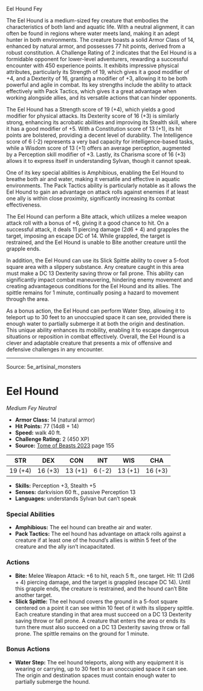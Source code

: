 <MonsterName/>Eel Hound</MonsterName>
<CreatureType/>Fey</CreatureType>

<summary>The Eel Hound is a medium-sized fey creature that embodies the characteristics of both land and aquatic life. With a neutral alignment, it can often be found in regions where water meets land, making it an adept hunter in both environments. The creature boasts a solid Armor Class of 14, enhanced by natural armor, and possesses 77 hit points, derived from a robust constitution. A Challenge Rating of 2 indicates that the Eel Hound is a formidable opponent for lower-level adventurers, rewarding a successful encounter with 450 experience points. It exhibits impressive physical attributes, particularly its Strength of 19, which gives it a good modifier of +4, and a Dexterity of 16, granting a modifier of +3, allowing it to be both powerful and agile in combat. Its key strengths include the ability to attack effectively with Pack Tactics, which gives it a great advantage when working alongside allies, and its versatile actions that can hinder opponents.</summary>

<detail>

The Eel Hound has a Strength score of 19 (+4), which yields a good modifier for physical attacks. Its Dexterity score of 16 (+3) is similarly strong, enhancing its acrobatic abilities and improving its Stealth skill, where it has a good modifier of +5. With a Constitution score of 13 (+1), its hit points are bolstered, providing a decent level of durability. The Intelligence score of 6 (-2) represents a very bad capacity for intelligence-based tasks, while a Wisdom score of 13 (+1) offers an average perception, augmented by a Perception skill modifier of +3. Lastly, its Charisma score of 16 (+3) allows it to express itself in understanding Sylvan, though it cannot speak.

One of its key special abilities is Amphibious, enabling the Eel Hound to breathe both air and water, making it versatile and effective in aquatic environments. The Pack Tactics ability is particularly notable as it allows the Eel Hound to gain an advantage on attack rolls against enemies if at least one ally is within close proximity, significantly increasing its combat effectiveness.

The Eel Hound can perform a Bite attack, which utilizes a melee weapon attack roll with a bonus of +6, giving it a good chance to hit. On a successful attack, it deals 11 piercing damage (2d6 + 4) and grapples the target, imposing an escape DC of 14. While grappled, the target is restrained, and the Eel Hound is unable to Bite another creature until the grapple ends.

In addition, the Eel Hound can use its Slick Spittle ability to cover a 5-foot square area with a slippery substance. Any creature caught in this area must make a DC 13 Dexterity saving throw or fall prone. This ability can significantly impact combat maneuvering, hindering enemy movement and creating advantageous conditions for the Eel Hound and its allies. The spittle remains for 1 minute, continually posing a hazard to movement through the area.

As a bonus action, the Eel Hound can perform Water Step, allowing it to teleport up to 30 feet to an unoccupied space it can see, provided there is enough water to partially submerge it at both the origin and destination. This unique ability enhances its mobility, enabling it to escape dangerous situations or reposition in combat effectively. Overall, the Eel Hound is a clever and adaptable creature that presents a mix of offensive and defensive challenges in any encounter.</detail>



---

Source: 5e_artisinal_monsters

# Eel Hound

*Medium* *Fey* *Neutral*

- **Armor Class:** 14 (natural armor)
- **Hit Points:** 77 (14d8 + 14)
- **Speed:** walk 40 ft.
- **Challenge Rating:** 2 (450 XP)
- **Source:** [Tome of Beasts 2023](https://koboldpress.com/kpstore/product/tome-of-beasts-1-2023-edition/) page 155

| STR | DEX | CON | INT | WIS | CHA |
| --- | --- | --- | --- | --- | --- |
| 19 (+4) | 16 (+3) | 13 (+1) | 6 (-2) | 13 (+1) | 16 (+3) |

- **Skills:** Perception +3, Stealth +5
- **Senses:** darkvision 60 ft., passive Perception 13
- **Languages:** understands Sylvan but can’t speak

### Special Abilities

- **Amphibious:** The eel hound can breathe air and water.
- **Pack Tactics:** The eel hound has advantage on attack rolls against a creature if at least one of the hound’s allies is within 5 feet of the creature and the ally isn’t incapacitated.

### Actions

- **Bite:** Melee Weapon Attack: +6 to hit, reach 5 ft., one target. Hit: 11 (2d6 + 4) piercing damage, and the target is grappled (escape DC 14). Until this grapple ends, the creature is restrained, and the hound can’t Bite another target.
- **Slick Spittle:** The eel hound covers the ground in a 5-foot square centered on a point it can see within 10 feet of it with its slippery spittle. Each creature standing in that area must succeed on a DC 13 Dexterity saving throw or fall prone. A creature that enters the area or ends its turn there must also succeed on a DC 13 Dexterity saving throw or fall prone. The spittle remains on the ground for 1 minute.

### Bonus Actions

- **Water Step:** The eel hound teleports, along with any equipment it is wearing or carrying, up to 30 feet to an unoccupied space it can see. The origin and destination spaces must contain enough water to partially submerge the hound.



